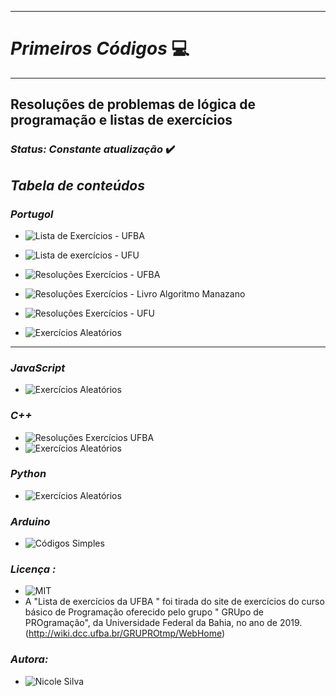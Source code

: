 

***
# _Primeiros Códigos_ :computer:
***
## Resoluções de problemas de lógica de programação e listas de exercícios

### _Status: Constante atualização_ :heavy_check_mark:

## _Tabela de conteúdos_

### _Portugol_

   * ![Lista de Exercícios - UFBA](https://github.com/Nicolesilvaa/Primeiros.Codigos/tree/master/ListasExercicios/ListaExerciciosUFBA)
   * ![Lista de exercícios - UFU](https://github.com/Nicolesilvaa/Primeiros.Codigos/tree/master/ListasExercicios/ListaExerciciosUFU)
   * ![Resoluções Exercícios - UFBA ](https://github.com/Nicolesilvaa/Primeiros.Codigos/tree/master/Portugol/Resolu%C3%A7%C3%A3oExerciciosUFBA)
    
   * ![Resoluções Exercícios - Livro Algoritmo Manazano](https://github.com/Nicolesilvaa/Primeiros.Codigos/tree/master/Portugol/ResolucaoEx.Algoritmos.Manzano)
   * ![Resoluções Exercícios - UFU ](https://github.com/Nicolesilvaa/Primeiros.Codigos/tree/master/Portugol/ResolucaoExerciciosUFU)
   * ![Exercícios Aleatórios](https://github.com/Nicolesilvaa/Primeiros.Codigos/tree/master/Portugol/Aleatorios)

***
### _JavaScript_

* ![Exercícios Aleatórios](https://github.com/Nicolesilvaa/Primeiros.Codigos/tree/master/JavaScript)

### _C++_

* ![Resoluções Exercícios UFBA](https://github.com/Nicolesilvaa/Primeiros.Codigos/tree/master/C%2B%2B/ResolucaoExerciciosUFBA)
* ![Exercícios Aleatórios](https://github.com/Nicolesilvaa/Primeiros.Codigos/tree/master/C%2B%2B/Aleatorios)

### _Python_

* ![Exercícios Aleatórios](https://github.com/Nicolesilvaa/Primeiros.Codigos/tree/master/Python)

### _Arduino_
* ![Códigos Simples](https://github.com/Nicolesilvaa/Primeiros.Codigos/tree/master/Arduino)

###
### _Licença :_
- ![MIT]( https://github.com/Nicolesilvaa/Programming-Material/blob/master/LICENSE)
- A "Lista de exercícios da UFBA " foi tirada do site de exercícios do curso básico de Programação oferecido pelo  grupo " GRUpo de PROgramação", da Universidade Federal da Bahia, no ano de 2019.(http://wiki.dcc.ufba.br/GRUPROtmp/WebHome)

### _Autora:_ 

 - ![Nicole Silva ](https://github.com/Nicolesilvaa/)
  
  
 
